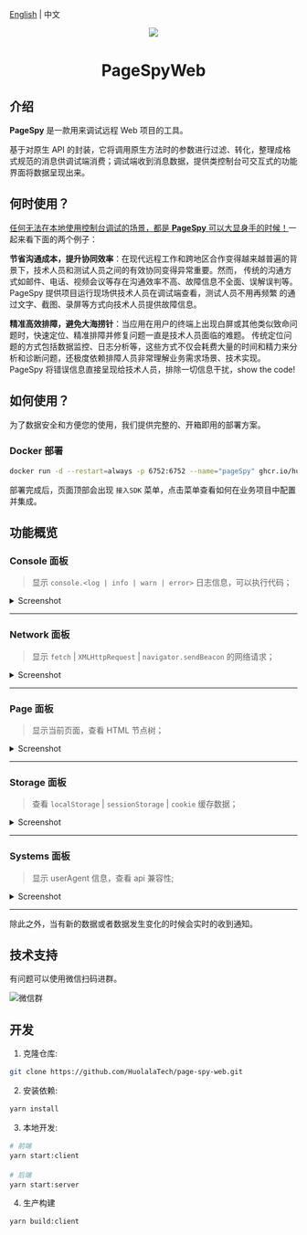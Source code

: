 [page-spy]: https://github.com/HuolalaTech/page-spy.git 'page-spy'

[English](./README.md) | 中文

<p align="center">
  <img src="./logo.svg" height="120" />
</p>

<h1 align="center">PageSpyWeb</h1>

## 介绍

**PageSpy** 是一款用来调试远程 Web 项目的工具。

基于对原生 API 的封装，它将调用原生方法时的参数进行过滤、转化，整理成格式规范的消息供调试端消费；调试端收到消息数据，提供类控制台可交互式的功能界面将数据呈现出来。

## 何时使用？

<u>任何无法在本地使用控制台调试的场景，都是 **PageSpy** 可以大显身手的时候！</u>一起来看下面的两个例子：

**节省沟通成本，提升协同效率**：在现代远程工作和跨地区合作变得越来越普遍的背景下，技术人员和测试人员之间的有效协同变得异常重要。然而，
传统的沟通方式如邮件、电话、视频会议等存在沟通效率不高、故障信息不全面、误解误判等。PageSpy 提供项目运行现场供技术人员在调试端查看，测试人员不用再频繁
的通过文字、截图、录屏等方式向技术人员提供故障信息。

**精准高效排障，避免大海捞针**：当应用在用户的终端上出现白屏或其他类似致命问题时，快速定位、精准排障并修复问题一直是技术人员面临的难题。
传统定位问题的方式包括数据监控、日志分析等，这些方式不仅会耗费大量的时间和精力来分析和诊断问题，还极度依赖排障人员非常理解业务需求场景、技术实现。PageSpy 将错误信息直接呈现给技术人员，排除一切信息干扰，show the code!

## 如何使用？

为了数据安全和方便您的使用，我们提供完整的、开箱即用的部署方案。

### Docker 部署

```bash
docker run -d --restart=always -p 6752:6752 --name="pageSpy" ghcr.io/huolalatech/page-spy-web:release
```

部署完成后，页面顶部会出现 `接入SDK` 菜单，点击菜单查看如何在业务项目中配置并集成。

## 功能概览

### Console 面板

> 显示 `console.<log | info | warn | error>` 日志信息，可以执行代码；

<details>
  <summary>Screenshot</summary>

![](./src/assets/image/screenshot/console-panel.png)

</details>

---

### Network 面板

> 显示 `fetch` | `XMLHttpRequest` | `navigator.sendBeacon` 的网络请求；

<details>
  <summary>Screenshot</summary>

![](./src/assets/image/screenshot/network-panel.png)

</details>

---

### Page 面板

> 显示当前页面，查看 HTML 节点树；

<details>
  <summary>Screenshot</summary>

![](./src/assets/image/screenshot/page-panel.png)

</details>

---

### Storage 面板

> 查看 `localStorage` | `sessionStorage` | `cookie` 缓存数据；

<details>
  <summary>Screenshot</summary>

![](./src/assets/image/screenshot/storage-panel.png)

</details>

---

### Systems 面板

> 显示 userAgent 信息，查看 api 兼容性;

<details>
  <summary>Screenshot</summary>

![](./src/assets/image/screenshot/system-panel.png)

</details>

---

除此之外，当有新的数据或者数据发生变化的时候会实时的收到通知。

## 技术支持

有问题可以使用微信扫码进群。

<img src="https://public-assets-v.huolala.cn/images/page-spy-wechat-group.jpg" alt="微信群" width="300" />

## 开发

1. 克隆仓库:

```bash
git clone https://github.com/HuolalaTech/page-spy-web.git
```

2. 安装依赖:

```bash
yarn install
```

3. 本地开发:

```bash
# 前端
yarn start:client

# 后端
yarn start:server
```

4. 生产构建

```bash
yarn build:client
```
